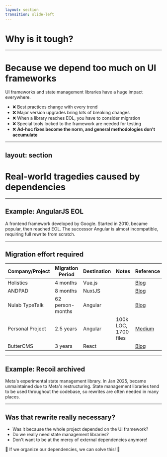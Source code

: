 ```yaml
---
layout: section
transition: slide-left
---
```


# Why is it tough?

---

# Because we depend too much on UI frameworks

<div class="py-4"></div>

UI frameworks and state management libraries have a huge impact everywhere.

- ❌ Best practices change with every trend
- ❌ Major version upgrades bring lots of breaking changes
- ❌ When a library reaches EOL, you have to consider migration
- ❌ Special tools locked to the framework are needed for testing
- ❌ **Ad-hoc fixes become the norm, and general methodologies don't accumulate**

---
layout: section
---

# Real-world tragedies caused by dependencies

---

## Example: AngularJS EOL

<div class="py-4"></div>

A frontend framework developed by Google. Started in 2010, became popular, then reached EOL. The successor Angular is almost incompatible, requiring full rewrite from scratch.

---

## Migration effort required

<div class="py-4"></div>

| Company/Project | Migration Period | Destination | Notes | Reference |
|-----------------|-----------------|-------------|-------|-----------|
| Holistics | 4 months | Vue.js | | [Blog](https://www.holistics.io/blog/why-and-how-we-migrated-from-angularjs-to-vuejs/) |
| ANDPAD | 8 months | NuxtJS | | [Blog](https://tech.andpad.co.jp/entry/2021/03/11/170000) |
| Nulab TypeTalk | 62 person-months | Angular | | [Blog](https://nulab.com/ja/blog/typetalk/things-we-did-on-angular-migration/) |
| Personal Project | 2.5 years | Angular | 100k LOC, 1700 files | [Medium](https://medium.com/@rochat.aurelia/from-angularjs-to-angular-a-2-years-journey-5afcebe050a8) |
| ButterCMS | 3 years | React | | [Blog](https://buttercms.com/blog/migrating-from-angularjs-to-react/) |

---

## Example: Recoil archived

<div class="py-4"></div>

Meta's experimental state management library. In Jan 2025, became unmaintained due to Meta's restructuring. State management libraries tend to be used throughout the codebase, so rewrites are often needed in many places.

---

## Was that rewrite really necessary?

<div class="py-4"></div>

- Was it because the whole project depended on the UI framework?
- Do we really need state management libraries?
- Don't want to be at the mercy of external dependencies anymore!

<div class="py-4"></div>

<div class="text-2xl"> If we organize our dependencies, we can solve this! </div>
